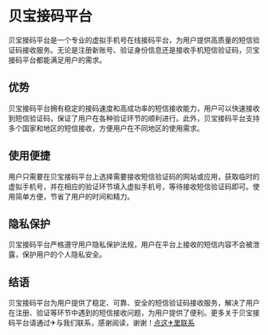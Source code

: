 # 贝宝接码平台

贝宝接码平台是一个专业的虚拟手机号在线接码平台，为用户提供高质量的短信验证码接收服务。无论是注册新账号、验证身份信息还是接收手机短信验证码，贝宝接码平台都能满足用户的需求。

## 优势

贝宝接码平台拥有稳定的接码速度和高成功率的短信接收能力，用户可以快速接收到短信验证码，保证了用户在各种验证环节的顺利进行。此外，贝宝接码平台支持多个国家和地区的短信接收，方便用户在不同地区的使用需求。

## 使用便捷

用户只需要在贝宝接码平台上选择需要接收短信验证码的网站或应用，获取临时的虚拟手机号，并在相应的验证环节填入虚拟手机号，等待接收短信验证码即可。使用简单方便，节省了用户的时间和精力。

## 隐私保护

贝宝接码平台严格遵守用户隐私保护法规，用户在平台上接收的短信内容不会被泄露，保护用户的个人隐私安全。

## 结语

贝宝接码平台为用户提供了稳定、可靠、安全的短信验证码接收服务，解决了用户在注册、验证等环节中遇到的短信接收问题，为用户提供了便利。更多关于贝宝接码平台请通过✈与我们联系，感谢阅读，谢谢！[点这✈里联系](https://c.k02.cc)